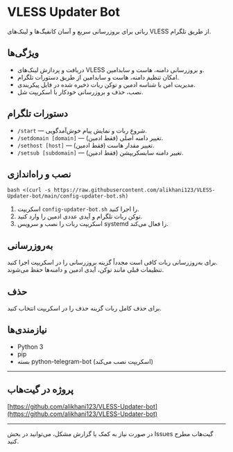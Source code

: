 # VLESS Updater Bot

رباتی برای بروزرسانی سریع و آسان کانفیگ‌ها و لینک‌های VLESS از طریق تلگرام.

## ویژگی‌ها

- دریافت و پردازش لینک‌های VLESS و بروزرسانی دامنه، هاست و سابدامین.
- امکان تنظیم دامنه، هاست و سابدامین از طریق دستورات تلگرام.
- مدیریت امن با شناسه ادمین و توکن ربات ذخیره شده در فایل پیکربندی.
- نصب، حذف و بروزرسانی خودکار با اسکریپت شل.

## دستورات تلگرام

- `/start` — شروع ربات و نمایش پیام خوش‌آمدگویی.
- `/setdomain [domain]` — تغییر دامنه اصلی (فقط ادمین).
- `/sethost [host]` — تغییر مقدار هاست (فقط ادمین).
- `/setsub [subdomain]` — تغییر دامنه سابسکریپشن (فقط ادمین).

## نصب و راه‌اندازی
```bash <(curl -s https://raw.githubusercontent.com/alikhani123/VLESS-Updater-bot/main/config-updater-bot.sh)```


1. اسکریپت `config-updater-bot.sh` را اجرا کنید.
2. توکن ربات تلگرام و آیدی عددی ادمین را وارد کنید.
3. اسکریپت ربات را نصب و سرویس systemd را فعال می‌کند.

## به‌روزرسانی

برای به‌روزرسانی ربات کافی است مجدداً گزینه بروزرسانی را در اسکریپت اجرا کنید.  
تنظیمات قبلی مانند توکن، آیدی ادمین و دامنه‌ها حفظ می‌شوند.

## حذف

برای حذف کامل ربات گزینه حذف را در اسکریپت انتخاب کنید.

## نیازمندی‌ها

- Python 3
- pip
- بسته python-telegram-bot (اسکریپت نصب می‌کند)

---

## پروژه در گیت‌هاب

[https://github.com/alikhani123/VLESS-Updater-bot](https://github.com/alikhani123/VLESS-Updater-bot)

---

در صورت نیاز به کمک یا گزارش مشکل، می‌توانید در بخش Issues گیت‌هاب مطرح کنید.
